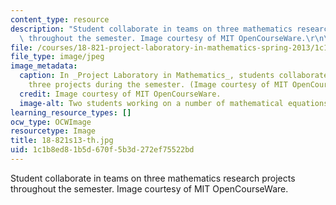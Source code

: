 ```yaml
---
content_type: resource
description: "Student collaborate in teams on three mathematics research projects\
  \ throughout the semester. Image courtesy of MIT OpenCourseWare.\r\n\r\n"
file: /courses/18-821-project-laboratory-in-mathematics-spring-2013/1c1b8ed81b5d670f5b3d272ef75522bd_18-821s13-th.jpg
file_type: image/jpeg
image_metadata:
  caption: In _Project Laboratory in Mathematics_, students collaborate in teams on
    three projects during the semester. (Image courtesy of MIT OpenCourseWare.)
  credit: Image courtesy of MIT OpenCourseWare.
  image-alt: Two students working on a number of mathematical equations on a whiteboard.
learning_resource_types: []
ocw_type: OCWImage
resourcetype: Image
title: 18-821s13-th.jpg
uid: 1c1b8ed8-1b5d-670f-5b3d-272ef75522bd
---
```

Student collaborate in teams on three mathematics research projects throughout the semester. Image courtesy of MIT OpenCourseWare.



